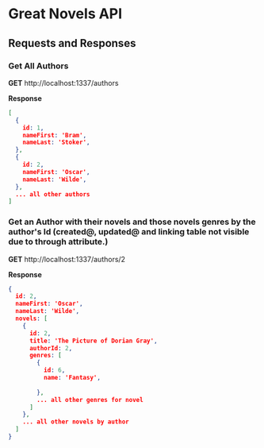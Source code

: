 # Great Novels API

## Requests and Responses

### Get All Authors

**GET** http://localhost:1337/authors

**Response**
```JSON
[
  {
    id: 1,
    nameFirst: 'Bram',
    nameLast: 'Stoker',
  },
  {
    id: 2,
    nameFirst: 'Oscar',
    nameLast: 'Wilde',
  },
  ... all other authors
]
```
### Get an Author with their novels and those novels genres by the author's Id (created@, updated@ and linking table not visible due to through attribute.)

**GET** http://localhost:1337/authors/2

**Response**
```JSON
{
  id: 2,
  nameFirst: 'Oscar',
  nameLast: 'Wilde',
  novels: [
    {
      id: 2,
      title: 'The Picture of Dorian Gray',
      authorId: 2,
      genres: [
        {
          id: 6,
          name: 'Fantasy',
          
        },
        ... all other genres for novel
      ]
    },
    ... all other novels by author
  ]
}


```